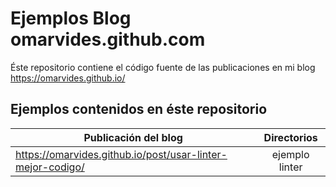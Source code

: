 # Ejemplos Blog omarvides.github.com

Éste repositorio contiene el código fuente de las publicaciones en mi blog https://omarvides.github.io/

## Ejemplos contenidos en éste repositorio

| Publicación del blog                                       | Directorios    |
| -------------                                              |:-------------: |
| https://omarvides.github.io/post/usar-linter-mejor-codigo/ | ejemplo linter |

